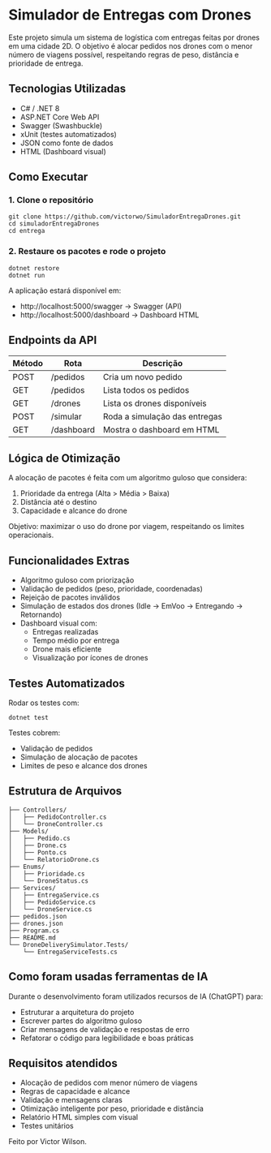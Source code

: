 # Simulador de Entregas com Drones

Este projeto simula um sistema de logística com entregas feitas por drones em uma cidade 2D. O objetivo é alocar pedidos nos drones com o menor número de viagens possível, respeitando regras de peso, distância e prioridade de entrega.

## Tecnologias Utilizadas

- C# / .NET 8
- ASP.NET Core Web API
- Swagger (Swashbuckle)
- xUnit (testes automatizados)
- JSON como fonte de dados
- HTML (Dashboard visual)

## Como Executar

### 1. Clone o repositório

```
git clone https://github.com/victorwo/SimuladorEntregaDrones.git
cd simuladorEntregaDrones
cd entrega 
```

### 2. Restaure os pacotes e rode o projeto

```
dotnet restore
dotnet run
```

A aplicação estará disponível em:

- http://localhost:5000/swagger → Swagger (API)
- http://localhost:5000/dashboard → Dashboard HTML



## Endpoints da API

| Método | Rota               | Descrição                           |
|--------|--------------------|-------------------------------------|
| POST   | /pedidos           | Cria um novo pedido                 |
| GET    | /pedidos           | Lista todos os pedidos              |
| GET    | /drones            | Lista os drones disponíveis         |
| POST   | /simular           | Roda a simulação das entregas       |
| GET    | /dashboard         | Mostra o dashboard em HTML          |

## Lógica de Otimização

A alocação de pacotes é feita com um algoritmo guloso que considera:

1. Prioridade da entrega (Alta > Média > Baixa)
2. Distância até o destino
3. Capacidade e alcance do drone

Objetivo: maximizar o uso do drone por viagem, respeitando os limites operacionais.

## Funcionalidades Extras

- Algoritmo guloso com priorização
- Validação de pedidos (peso, prioridade, coordenadas)
- Rejeição de pacotes inválidos
- Simulação de estados dos drones (Idle → EmVoo → Entregando → Retornando)
- Dashboard visual com:
  - Entregas realizadas
  - Tempo médio por entrega
  - Drone mais eficiente
  - Visualização por ícones de drones

## Testes Automatizados

Rodar os testes com:

```
dotnet test
```

Testes cobrem:

- Validação de pedidos
- Simulação de alocação de pacotes
- Limites de peso e alcance dos drones

## Estrutura de Arquivos

```
├── Controllers/
│   ├── PedidoController.cs
│   └── DroneController.cs
├── Models/
│   ├── Pedido.cs
│   ├── Drone.cs
│   ├── Ponto.cs
│   └── RelatorioDrone.cs
├── Enums/
│   ├── Prioridade.cs
│   └── DroneStatus.cs
├── Services/
│   ├── EntregaService.cs
│   ├── PedidoService.cs
│   └── DroneService.cs
├── pedidos.json
├── drones.json
├── Program.cs
├── README.md
└── DroneDeliverySimulator.Tests/
    └── EntregaServiceTests.cs
```

## Como foram usadas ferramentas de IA

Durante o desenvolvimento foram utilizados recursos de IA (ChatGPT) para:

- Estruturar a arquitetura do projeto
- Escrever partes do algoritmo guloso
- Criar mensagens de validação e respostas de erro
- Refatorar o código para legibilidade e boas práticas


## Requisitos atendidos

- Alocação de pedidos com menor número de viagens
- Regras de capacidade e alcance
- Validação e mensagens claras
- Otimização inteligente por peso, prioridade e distância
- Relatório HTML simples com visual
- Testes unitários

Feito por Victor Wilson.
